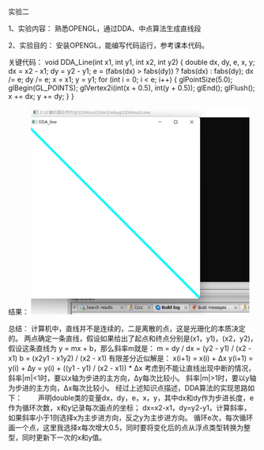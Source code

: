 实验二

1、实验内容：
熟悉OPENGL，通过DDA、中点算法生成直线段

2、实验目的：
安装OPENGL，能编写代码运行，参考课本代码。

关键代码：
void DDA_Line(int x1, int y1, int x2, int y2) {
	double dx, dy, e, x, y;
	dx = x2 - x1;
	dy = y2 - y1;
	e = (fabs(dx) > fabs(dy)) ? fabs(dx) : fabs(dy);
	dx /= e;
	dy /= e;
	x = x1;
	y = y1;
	for (int i = 0; i < e; i++) {
		glPointSize(5.0);
		glBegin(GL_POINTS);
		glVertex2i(int(x + 0.5), int(y + 0.5));
		glEnd();
		glFlush();
		x += dx;
		y += dy;
	}
}

结果：
  ![Image text](https://github.com/Bagery001/-/blob/main/%E6%9D%8E%E6%9E%97%E8%94%93-20201050336/work2/%E5%AE%9E%E9%AA%8C2.jpg)

总结：
计算机中，直线并不是连续的，二是离散的点，这是光珊化的本质决定的。
两点确定一条直线，假设如果给出了起点和终点分别是(x1，y1)，(x2，y2)，假设这条直线为 y = mx + b，那么斜率m就是：
m = dy / dx = (y2 - y1) / (x2 - x1)
b = (x2y1 - x1y2) / (x2 - x1)
有限差分近似解是：
x(i+1) = x(i) + ∆x
y(i+1) = y(i) + ∆y = y(i) + ((y1 - y1) / (x2 - x1)) * ∆x
考虑到不能让直线出现中断的情况，
斜率|m|<1时，要以x轴为步进的主方向，∆y每次比较小。
斜率|m|>1时，要以y轴为步进的主方向，∆x每次比较小。
经过上述知识点描述，DDA算法的实现思路如下：
  声明double类的变量dx，dy，e，x，y，其中dx和dy作为步进长度，e作为循环次数，x和y记录每次画点的坐标；
  dx=x2-x1，dy=y2-y1，计算斜率，如果斜率小于1则选择x为主步进方向，反之y为主步进方向。
  循环e次，每次循环画一个点，这里我选择x每次增大0.5，同时要将变化后的点从浮点类型转换为整型，同时更新下一次的x和y值。
